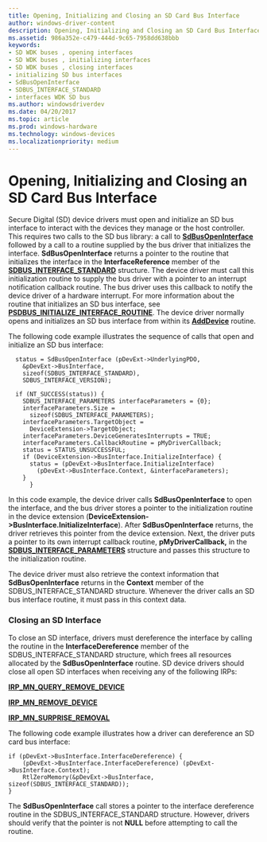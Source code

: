 ```yaml
---
title: Opening, Initializing and Closing an SD Card Bus Interface
author: windows-driver-content
description: Opening, Initializing and Closing an SD Card Bus Interface
ms.assetid: 986a352e-c479-444d-9c65-7958dd638bbb
keywords:
- SD WDK buses , opening interfaces
- SD WDK buses , initializing interfaces
- SD WDK buses , closing interfaces
- initializing SD bus interfaces
- SdBusOpenInterface
- SDBUS_INTERFACE_STANDARD
- interfaces WDK SD bus
ms.author: windowsdriverdev
ms.date: 04/20/2017
ms.topic: article
ms.prod: windows-hardware
ms.technology: windows-devices
ms.localizationpriority: medium
---
```


# Opening, Initializing and Closing an SD Card Bus Interface


Secure Digital (SD) device drivers must open and initialize an SD bus interface to interact with the devices they manage or the host controller. This requires two calls to the SD bus library: a call to [**SdBusOpenInterface**](https://msdn.microsoft.com/library/windows/hardware/ff537906) followed by a call to a routine supplied by the bus driver that initializes the interface. **SdBusOpenInterface** returns a pointer to the routine that initializes the interface in the **InterfaceReference** member of the [**SDBUS\_INTERFACE\_STANDARD**](https://msdn.microsoft.com/library/windows/hardware/ff537923) structure. The device driver must call this initialization routine to supply the bus driver with a pointer to an interrupt notification callback routine. The bus driver uses this callback to notify the device driver of a hardware interrupt. For more information about the routine that initializes an SD bus interface, see [**PSDBUS\_INITIALIZE\_INTERFACE\_ROUTINE**](https://msdn.microsoft.com/library/windows/hardware/ff537618). The device driver normally opens and initializes an SD bus interface from within its [**AddDevice**](https://msdn.microsoft.com/library/windows/hardware/ff540521) routine.

The following code example illustrates the sequence of calls that open and initialize an SD bus interface:

```
  status = SdBusOpenInterface (pDevExt->UnderlyingPDO,
    &pDevExt->BusInterface,
    sizeof(SDBUS_INTERFACE_STANDARD),
    SDBUS_INTERFACE_VERSION);

  if (NT_SUCCESS(status)) {
    SDBUS_INTERFACE_PARAMETERS interfaceParameters = {0};
    interfaceParameters.Size = 
      sizeof(SDBUS_INTERFACE_PARAMETERS);
    interfaceParameters.TargetObject = 
      DeviceExtension->TargetObject;
    interfaceParameters.DeviceGeneratesInterrupts = TRUE;
    interfaceParameters.CallbackRoutine = pMyDriverCallback;
    status = STATUS_UNSUCCESSFUL;
    if (DeviceExtension->BusInterface.InitializeInterface) {
      status = (pDevExt->BusInterface.InitializeInterface)
        (pDevExt->BusInterface.Context, &interfaceParameters);
    }
      }
```

In this code example, the device driver calls **SdBusOpenInterface** to open the interface, and the bus driver stores a pointer to the initialization routine in the device extension (**DeviceExtension-&gt;BusInterface.InitializeInterface**). After **SdBusOpenInterface** returns, the driver retrieves this pointer from the device extension. Next, the driver puts a pointer to its own interrupt callback routine, **pMyDriverCallback,** in the [**SDBUS\_INTERFACE\_PARAMETERS**](https://msdn.microsoft.com/library/windows/hardware/ff537919) structure and passes this structure to the initialization routine.

The device driver must also retrieve the context information that **SdBusOpenInterface** returns in the **Context** member of the SDBUS\_INTERFACE\_STANDARD structure. Whenever the driver calls an SD bus interface routine, it must pass in this context data.

### Closing an SD Interface

To close an SD interface, drivers must dereference the interface by calling the routine in the **InterfaceDereference** member of the SDBUS\_INTERFACE\_STANDARD structure, which frees all resources allocated by the **SdBusOpenInterface** routine. SD device drivers should close all open SD interfaces when receiving any of the following IRPs:

[**IRP\_MN\_QUERY\_REMOVE\_DEVICE**](https://msdn.microsoft.com/library/windows/hardware/ff551705)

[**IRP\_MN\_REMOVE\_DEVICE**](https://msdn.microsoft.com/library/windows/hardware/ff551738)

[**IRP\_MN\_SURPRISE\_REMOVAL**](https://msdn.microsoft.com/library/windows/hardware/ff551760)

The following code example illustrates how a driver can dereference an SD card bus interface:

```
if (pDevExt->BusInterface.InterfaceDereference) {
    (pDevExt->BusInterface.InterfaceDereference) (pDevExt->BusInterface.Context);
    RtlZeroMemory(&pDevExt->BusInterface, sizeof(SDBUS_INTERFACE_STANDARD));
}
```

The **SdBusOpenInterface** call stores a pointer to the interface dereference routine in the SDBUS\_INTERFACE\_STANDARD structure. However, drivers should verify that the pointer is not **NULL** before attempting to call the routine.

 

 




